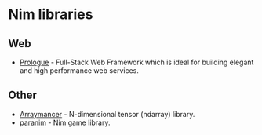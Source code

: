 # Nim libraries

## Web

- [Prologue](https://github.com/planety/prologue) - Full-Stack Web Framework which is ideal for building elegant and high performance web services.

## Other

- [Arraymancer](https://github.com/mratsim/Arraymancer) - N-dimensional tensor (ndarray) library.
- [paranim](https://github.com/paranim/paranim) - Nim game library.
